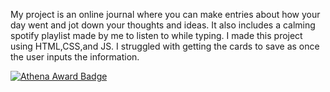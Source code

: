 My project is an online journal where you can make entries about how your day went and jot down your thoughts and ideas. It also includes a calming spotify playlist made by me to listen to while typing. I made
this project using HTML,CSS,and JS. I struggled with getting the cards to save as once the user inputs the information.

[![Athena Award Badge](https://img.shields.io/endpoint?url=https%3A%2F%2Faward.athena.hackclub.com%2Fapi%2Fbadge)](https://award.athena.hackclub.com?utm_source=readme)
